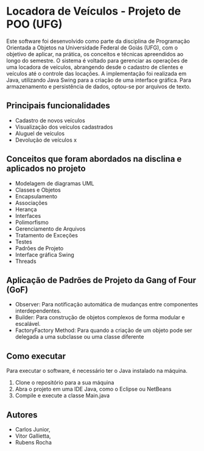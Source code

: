 # Locadora de Veículos - Projeto de POO (UFG)

Este software foi desenvolvido como parte da disciplina de Programação Orientada a Objetos na Universidade Federal de Goiás (UFG), com o objetivo de aplicar, na prática, os conceitos e técnicas apreendidos ao longo do semestre.
O sistema é voltado para gerenciar as operações de uma locadora de veículos, abrangendo desde o cadastro de clientes e veículos até o controle das locações. A implementação foi realizada em Java, utilizando Java Swing para a criação de uma interface gráfica. Para armazenamento e persistência de dados, optou-se por arquivos de texto.

## Principais funcionalidades

- Cadastro de novos veículos
- Visualização dos veículos cadastrados
- Aluguel de veículos
- Devolução de veículos x

## Conceitos que foram abordados na disclina e aplicados no projeto

- Modelagem de diagramas UML
- Classes e Objetos
- Encapsulamento
- Associações
- Herança
- Interfaces
- Polimorfismo
- Gerenciamento de Arquivos
- Tratamento de Exceções
- Testes
- Padrões de Projeto
- Interface gráfica Swing
- Threads

## Aplicação de Padrões de Projeto da Gang of Four (GoF)

- Observer: Para notificação automática de mudanças entre componentes interdependentes.
- Builder: Para construção de objetos complexos de forma modular e escalável.
- FactoryFactory Method: Para quando a criação de um objeto pode ser delegada a uma subclasse ou uma classe diferente

## Como executar

Para executar o software, é necessário ter o Java instalado na máquina.

1. Clone o repositório para a sua máquina
2. Abra o projeto em uma IDE Java, como o Eclipse ou NetBeans
3. Compile e execute a classe Main.java

## Autores

- Carlos Junior,
- Vitor Gallietta,
- Rubens Rocha
